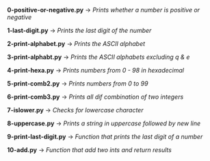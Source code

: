 **0-positive-or-negative.py** -> *Prints whether a number is positive or negative*

**1-last-digit.py** -> *Prints the last digit of the number*

**2-print-alphabet.py** -> *Prints the ASCII alphabet*

**3-print-alphabt.py** -> *Prints the ASCII alphabets excluding q & e*

**4-print-hexa.py** -> *Prints numbers from 0 - 98 in hexadecimal*

**5-print-comb2.py** -> *Prints numbers from 0 to 99*

**6-print-comb3.py** -> *Prints all dif combination of two integers*

**7-islower.py** -> *Checks for lowercase character*

**8-uppercase.py** -> *Prints a string in uppercase followed by new line*

**9-print-last-digit.py** -> *Function that prints the last digit of a number*

**10-add.py** -> *Function that add two ints and return results*
